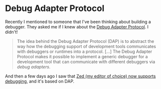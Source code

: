 # Debug Adapter Protocol

Recently I mentioned to someone that I've been thinking about building a debugger. They asked me if I knew about the [Debug Adapter Protocol](https://microsoft.github.io/debug-adapter-protocol/). I didn't!

> The idea behind the Debug Adapter Protocol (DAP) is to abstract the way how the debugging support of development tools communicates with debuggers or runtimes into a protocol. [...] The Debug Adapter Protocol makes it possible to implement a generic debugger for a development tool that can communicate with different debuggers via _debug adapters_.

And then a few days ago I saw that [Zed (my editor of choice) now supports debugging](https://zed.dev/blog/debugger), and it's based on DAP.

